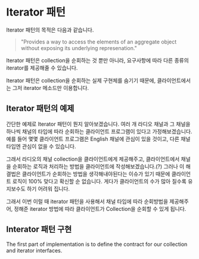 # Iterator 패턴

Iterator 패턴의 목적은 다음과 같습니다. 

> "Provides a way to access the elements of an aggregate object without exposing its underlying represenation."

Iterator 패턴은 collection을 순회하는 것 뿐만 아니라, 요구사항에 따라 다른 종류의 iterator를 제공해줄 수 있습니다. 

Iterator 패턴은 collection을 순회하는 실제 구현체를 숨기기 때문에, 클라이언트에서는 그저 iterator 메소드만 이용합니다.

## Iterator 패턴의 예제

간단한 예제로 Iterator 패턴이 뭔지 알아보겠습니다. 여러 개 라디오 채널과 그 채널을 하나씩 채널의 타입에 따라 순회하는 클라이언트 프로그램이 있다고 가정해보겠습니다. 예를 들어 몇몇 클라이언트 프로그램은 English 채널에 관심이 있을 것이고, 다른 채널 타입엔 관심이 없을 수 있습니다.

그래서 라디오의 채널 collection을 클라이언트에게 제공해주고, 클라이언트에서 채널을 순회하는 로직과 처리하는 방법을 클라이언트에 작성해보겠습니다.(?) 그러나 이 해결법은 클라이언트가 순회하는 방법을 생각해내야된다는 이슈가 있기 때문에 클라이언트 로직이 100% 맞다고 확신할 순 없습니다. 게다가 클라이언트의 수가 많아 질수록 유지보수도 하기 어려워 집니다. 

그래서 이번 이럴 때 iterator 패턴을 사용해서 채널 타입에 따라 순회방법을 제공해주어, 정해준 iterator 방법에 따라 클라이언트가 Collection을 순회할 수 있게 됩니다.

## Interator 패턴 구현

The first part of implementation is to define the contract for our collection and iterator interfaces.

